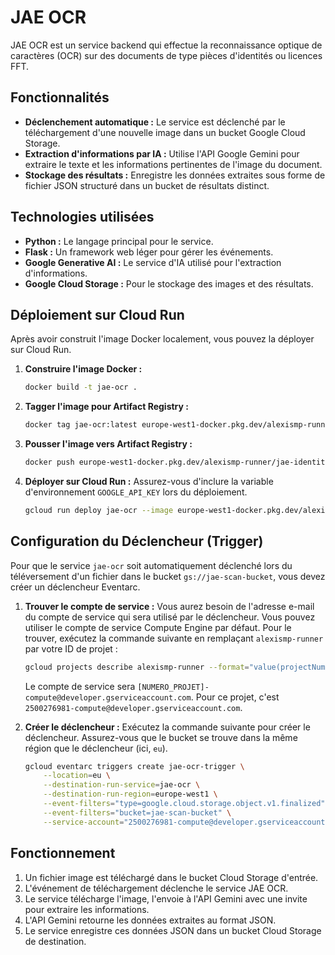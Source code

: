 # JAE OCR

JAE OCR est un service backend qui effectue la reconnaissance optique de caractères (OCR) sur des documents de type pièces d'identités ou licences FFT.

## Fonctionnalités

-   **Déclenchement automatique :** Le service est déclenché par le téléchargement d'une nouvelle image dans un bucket Google Cloud Storage.
-   **Extraction d'informations par IA :** Utilise l'API Google Gemini pour extraire le texte et les informations pertinentes de l'image du document.
-   **Stockage des résultats :** Enregistre les données extraites sous forme de fichier JSON structuré dans un bucket de résultats distinct.

## Technologies utilisées

-   **Python :** Le langage principal pour le service.
-   **Flask :** Un framework web léger pour gérer les événements.
-   **Google Generative AI :** Le service d'IA utilisé pour l'extraction d'informations.
-   **Google Cloud Storage :** Pour le stockage des images et des résultats.

## Déploiement sur Cloud Run

Après avoir construit l'image Docker localement, vous pouvez la déployer sur Cloud Run.

1.  **Construire l'image Docker :**
    ```bash
    docker build -t jae-ocr .
    ```

2.  **Tagger l'image pour Artifact Registry :**
    ```bash
    docker tag jae-ocr:latest europe-west1-docker.pkg.dev/alexismp-runner/jae-identites-repo/jae-ocr:latest
    ```

3.  **Pousser l'image vers Artifact Registry :**
    ```bash
    docker push europe-west1-docker.pkg.dev/alexismp-runner/jae-identites-repo/jae-ocr:latest
    ```

4.  **Déployer sur Cloud Run :**
    Assurez-vous d'inclure la variable d'environnement `GOOGLE_API_KEY` lors du déploiement.
    ```bash
    gcloud run deploy jae-ocr --image europe-west1-docker.pkg.dev/alexismp-runner/jae-identites-repo/jae-ocr:latest --region europe-west1 --set-env-vars="GOOGLE_API_KEY=[VOTRE_CLE_API]"
    ```

## Configuration du Déclencheur (Trigger)

Pour que le service `jae-ocr` soit automatiquement déclenché lors du téléversement d'un fichier dans le bucket `gs://jae-scan-bucket`, vous devez créer un déclencheur Eventarc.

1.  **Trouver le compte de service :**
    Vous aurez besoin de l'adresse e-mail du compte de service qui sera utilisé par le déclencheur. Vous pouvez utiliser le compte de service Compute Engine par défaut. Pour le trouver, exécutez la commande suivante en remplaçant `alexismp-runner` par votre ID de projet :
    ```bash
    gcloud projects describe alexismp-runner --format="value(projectNumber)"
    ```
    Le compte de service sera `[NUMERO_PROJET]-compute@developer.gserviceaccount.com`. Pour ce projet, c'est `2500276981-compute@developer.gserviceaccount.com`.

2.  **Créer le déclencheur :**
    Exécutez la commande suivante pour créer le déclencheur. Assurez-vous que le bucket se trouve dans la même région que le déclencheur (ici, `eu`).
    ```bash
    gcloud eventarc triggers create jae-ocr-trigger \
        --location=eu \
        --destination-run-service=jae-ocr \
        --destination-run-region=europe-west1 \
        --event-filters="type=google.cloud.storage.object.v1.finalized" \
        --event-filters="bucket=jae-scan-bucket" \
        --service-account="2500276981-compute@developer.gserviceaccount.com"
    ```

## Fonctionnement

1.  Un fichier image est téléchargé dans le bucket Cloud Storage d'entrée.
2.  L'événement de téléchargement déclenche le service JAE OCR.
3.  Le service télécharge l'image, l'envoie à l'API Gemini avec une invite pour extraire les informations.
4.  L'API Gemini retourne les données extraites au format JSON.
5.  Le service enregistre ces données JSON dans un bucket Cloud Storage de destination.